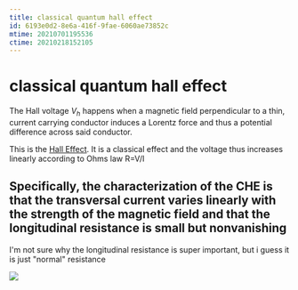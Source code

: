 ```yaml
---
title: classical quantum hall effect
id: 6193e0d2-8e6a-416f-9fae-6060ae73852c
mtime: 20210701195536
ctime: 20210218152105
---
```


# classical quantum hall effect

The Hall voltage $V_h$ happens when a magnetic field perpendicular to a thin, current carrying conductor induces a Lorentz force and thus a potential difference across said conductor.

This is the <u>Hall Effect</u>. It is a classical effect and the voltage thus increases linearly according to Ohms law R=V/I

## Specifically, the characterization of the CHE is that the transversal current varies linearly with the strength of the magnetic field and that the longitudinal resistance is small but nonvanishing

I'm not sure why the longitudinal resistance is super important, but i guess it is just "normal" resistance

![](che.png)
